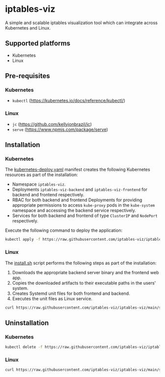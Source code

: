 # iptables-viz

A simple and scalable iptables visualization tool which can integrate across Kubernetes and Linux.

## **Supported platforms**

- Kubernetes
- Linux

## **Pre-requisites**

### Kubernetes

- `kubectl` (https://kubernetes.io/docs/reference/kubectl/)

### Linux

- `jc` (https://github.com/kellyjonbrazil/jc)
- `serve` (https://www.npmjs.com/package/serve)

## **Installation**

### Kubernetes

The [kubernetes-deploy.yaml](manifests/kubernetes-deploy.yaml) manifest creates the following Kubernetes resources as part of the installation:

- Namespace `iptables-viz`.
- Deployments `iptables-viz-backend` and `iptables-viz-frontend` for backend and frontend respectively.
- RBAC for both backend and frontend Deployments for providing appropriate permissions to access `kube-proxy` pods in the `kube-system` namespace and accessing the backend service respectively.
- Services for both backend and frontend of type `ClusterIP` and `NodePort` respectively.

Execute the following command to deploy the application:

```bash
kubectl apply -f https://raw.githubusercontent.com/iptables-viz/iptables-viz/main/manifests/kubernetes-deploy.yaml
```

### Linux

The [install.sh](scripts/install.sh) script performs the following steps as part of the installation:

1. Downloads the appropriate backend server binary and the frontend web app.
2. Copies the downloaded artifacts to their executable paths in the users' system.
3. Creates Systemd unit files for both frontend and backend.
4. Executes the unit files as Linux service.

```bash
curl https://raw.githubusercontent.com/iptables-viz/iptables-viz/main/scripts/install.sh | sudo bash
```

## **Uninstallation**

### Kubernetes

```bash
kubectl delete -f https://raw.githubusercontent.com/iptables-viz/iptables-viz/main/manifests/kubernetes-deploy.yaml
```

### Linux

```bash
curl https://raw.githubusercontent.com/iptables-viz/iptables-viz/main/scripts/uninstall.sh | sudo bash
```
